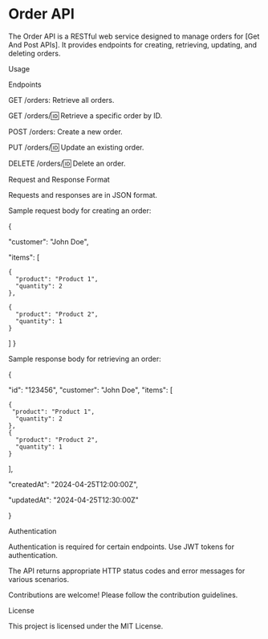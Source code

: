# Order API

The Order API is a RESTful web service designed to manage orders for [Get And Post APIs]. It provides endpoints for creating, retrieving, updating, and deleting orders.

Usage

Endpoints

GET /orders: Retrieve all orders.

GET /orders/:id: Retrieve a specific order by ID.

POST /orders: Create a new order.

PUT /orders/:id: Update an existing order.

DELETE /orders/:id: Delete an order.

Request and Response Format

Requests and responses are in JSON format.

Sample request body for creating an order:

{

  "customer": "John Doe",
  
  "items": [
  
    {
      "product": "Product 1",
      "quantity": 2
    },
    
    {    
      "product": "Product 2",
      "quantity": 1
    }
  ]
}

Sample response body for retrieving an order:

{

  "id": "123456",
  "customer": "John Doe",
  "items": [
  
    { 
     "product": "Product 1",
      "quantity": 2
    },
    {
      "product": "Product 2",
      "quantity": 1
    }
    
  ],
  
  "createdAt": "2024-04-25T12:00:00Z",
  
  "updatedAt": "2024-04-25T12:30:00Z"
  
}

Authentication

Authentication is required for certain endpoints. Use JWT tokens for authentication.

The API returns appropriate HTTP status codes and error messages for various scenarios.

Contributions are welcome! Please follow the contribution guidelines.

License

This project is licensed under the MIT License.
